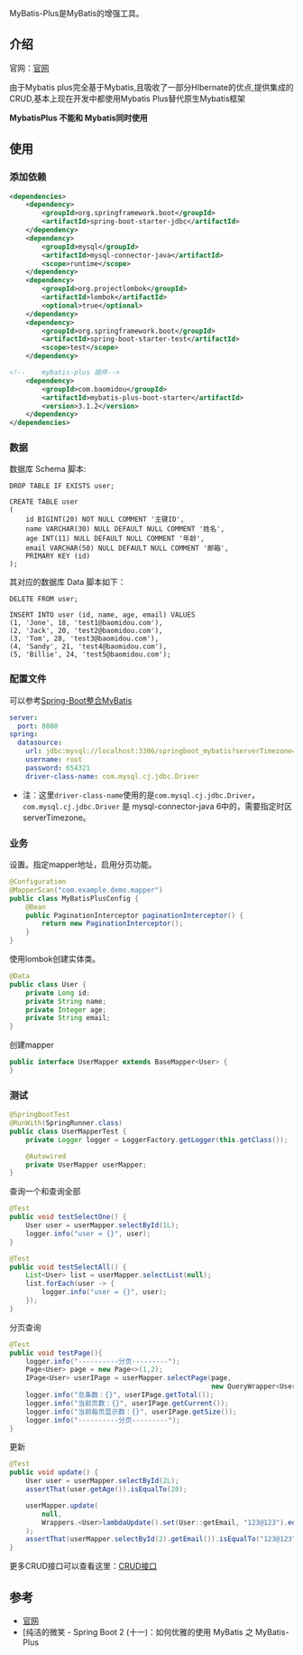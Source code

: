 MyBatis-Plus是MyBatis的增强工具。

<!--more-->

## 介绍

官网：[官网](<https://mybatis.plus/>)

由于Mybatis plus完全基于Mybatis,且吸收了一部分HIbernate的优点,提供集成的CRUD,基本上现在开发中都使用Mybatis Plus替代原生Mybatis框架

**MybatisPlus 不能和 Mybatis同时使用**

## 使用

### 添加依赖

```xml
<dependencies>
    <dependency>
        <groupId>org.springframework.boot</groupId>
        <artifactId>spring-boot-starter-jdbc</artifactId>
    </dependency>
    <dependency>
        <groupId>mysql</groupId>
        <artifactId>mysql-connector-java</artifactId>
        <scope>runtime</scope>
    </dependency>
    <dependency>
        <groupId>org.projectlombok</groupId>
        <artifactId>lombok</artifactId>
        <optional>true</optional>
    </dependency>
    <dependency>
        <groupId>org.springframework.boot</groupId>
        <artifactId>spring-boot-starter-test</artifactId>
        <scope>test</scope>
    </dependency>

<!--    mybatis-plus 插件-->
    <dependency>
        <groupId>com.baomidou</groupId>
        <artifactId>mybatis-plus-boot-starter</artifactId>
        <version>3.1.2</version>
    </dependency>
</dependencies>
```

### 数据

数据库 Schema 脚本:

```mysql
DROP TABLE IF EXISTS user;

CREATE TABLE user
(
	id BIGINT(20) NOT NULL COMMENT '主键ID',
	name VARCHAR(30) NULL DEFAULT NULL COMMENT '姓名',
	age INT(11) NULL DEFAULT NULL COMMENT '年龄',
	email VARCHAR(50) NULL DEFAULT NULL COMMENT '邮箱',
	PRIMARY KEY (id)
);
```

其对应的数据库 Data 脚本如下：

```mysql
DELETE FROM user;

INSERT INTO user (id, name, age, email) VALUES
(1, 'Jone', 18, 'test1@baomidou.com'),
(2, 'Jack', 20, 'test2@baomidou.com'),
(3, 'Tom', 28, 'test3@baomidou.com'),
(4, 'Sandy', 21, 'test4@baomidou.com'),
(5, 'Billie', 24, 'test5@baomidou.com');
```

### 配置文件

可以参考[Spring-Boot整合MyBatis]()

```yml
server:
  port: 8080
spring:
  datasource:
    url: jdbc:mysql://localhost:3306/springboot_mybatis?serverTimezone=UTC&useUnicode=true&characterEncoding=utf-8&useSSL=false
    username: root
    password: 654321
    driver-class-name: com.mysql.cj.jdbc.Driver
```

* 注：这里`driver-class-name`使用的是`com.mysql.cj.jdbc.Driver`，`com.mysql.cj.jdbc.Driver` 是 mysql-connector-java 6中的，需要指定时区serverTimezone。

### 业务

设置。指定mapper地址，启用分页功能。

```java
@Configuration
@MapperScan("com.example.demo.mapper")
public class MyBatisPlusConfig {
    @Bean
    public PaginationInterceptor paginationInterceptor() {
        return new PaginationInterceptor();
    }
}
```

使用lombok创建实体类。

```java
@Data
public class User {
    private Long id;
    private String name;
    private Integer age;
    private String email;
}
```

创建mapper

```java
public interface UserMapper extends BaseMapper<User> {
}
```

### 测试

```java
@SpringBootTest
@RunWith(SpringRunner.class)
public class UserMapperTest {
    private Logger logger = LoggerFactory.getLogger(this.getClass());

    @Autowired
    private UserMapper userMapper;
}
```

查询一个和查询全部

```java
@Test
public void testSelectOne() {
    User user = userMapper.selectById(1L);
    logger.info("user = {}", user);
}

@Test
public void testSelectAll() {
    List<User> list = userMapper.selectList(null);
    list.forEach(user -> {
        logger.info("user = {}", user);
    });
}
```

分页查询

```java
@Test
public void testPage(){
    logger.info("----------分页---------");
    Page<User> page = new Page<>(1,2);
    IPage<User> userIPage = userMapper.selectPage(page,
                                                  new QueryWrapper<User>().gt("age", 6));
    logger.info("总条数：{}", userIPage.getTotal());
    logger.info("当前页数：{}", userIPage.getCurrent());
    logger.info("当前每页显示数：{}", userIPage.getSize());
    logger.info("----------分页---------");
}
```

更新

```java
@Test
public void update() {
    User user = userMapper.selectById(2L);
    assertThat(user.getAge()).isEqualTo(20);

    userMapper.update(
        null,
        Wrappers.<User>lambdaUpdate().set(User::getEmail, "123@123").eq(User::getId, 2)
    );
    assertThat(userMapper.selectById(2).getEmail()).isEqualTo("123@123");
}
```

更多CRUD接口可以查看这里：[CRUD接口](<https://mybatis.plus/guide/crud-interface.html#mapper-crud-%E6%8E%A5%E5%8F%A3>)

## 参考

* [官网](<https://mybatis.plus/guide/#%E7%89%B9%E6%80%A7>)
* [纯洁的微笑 - Spring Boot 2 (十一)：如何优雅的使用 MyBatis 之 MyBatis-Plus